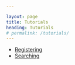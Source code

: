 ```yaml
---

layout: page
title: Tutorials
heading: Tutorials
# permalink: /tutorials/
---
```



 - [Registering](/tutorials/registering.pdf)
 - [Searching](/tutorials/searching.pdf)

